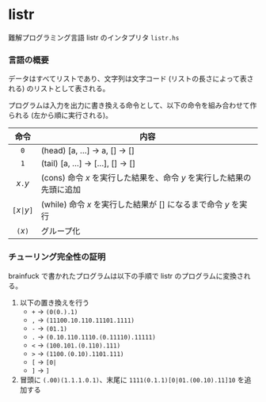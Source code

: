# listr

難解プログラミング言語 listr のインタプリタ `listr.hs`

### 言語の概要

データはすべてリストであり、文字列は文字コード (リストの長さによって表される) のリストとして表される。

プログラムは入力を出力に書き換える命令として、以下の命令を組み合わせて作られる (左から順に実行される)。

|命令|内容|
|:---:|---|
|`0`|(head) [a, …] → a, [] → []|
|`1`|(tail) [a, …] → […], [] → []|
|_x_`.`_y_|(cons) 命令 _x_ を実行した結果を、命令 _y_ を実行した結果の先頭に追加|
|`[`_x_`\|`_y_`]`|(while) 命令 _x_ を実行した結果が [] になるまで命令 _y_ を実行|
|`(`_x_`)`|グループ化|

### チューリング完全性の証明

brainfuck で書かれたプログラムは以下の手順で listr のプログラムに変換される。

1. 以下の置き換えを行う
    - `+` → `(0(0.).1)`
    - `,` → `(11100.10.110.11101.1111)`
    - `-` → `(01.1)`
    - `.` → `(0.10.110.1110.(0.11110).11111)`
    - `<` → `(100.101.(0.110).111)`
    - `>` → `(1100.(0.10).1101.111)`
    - `[` → `[0|`
    - `]` → `]`
2. 冒頭に `(.00)(1.1.1.0.1)`、末尾に `1111(0.1.1)[0|01.(00.10).11]10` を追加する
